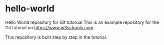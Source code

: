 # hello-world
Hello World repository for Git tutorual
This is an example repository for the Git tutorial on https://www.w3schools.com

This repository is built step by step in the tutorial.
